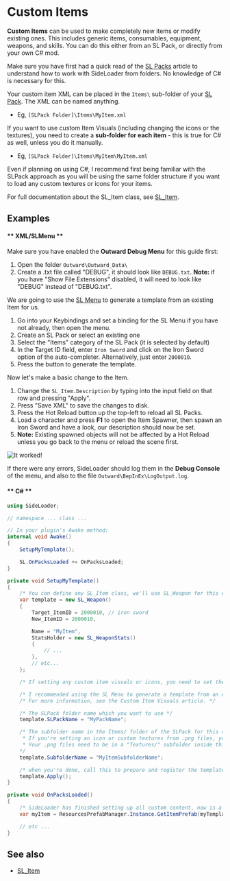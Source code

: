 # Custom Items

<b>Custom Items</b> can be used to make completely new items or modify existing ones. This includes generic items, consumables, equipment, weapons, and skills. You can do this either from an SL Pack, or directly from your own C# mod.

Make sure you have first had a quick read of the [SL Packs](Basics/SLPacks) article to understand how to work with SideLoader from folders. No knowledge of C# is necessary for this.

Your custom item XML can be placed in the `Items\` sub-folder of your [SL Pack](Basics/SLPacks.md). The XML can be named anything.
* Eg, `[SLPack Folder]\Items\MyItem.xml`

If you want to use custom Item Visuals (including changing the icons or the textures), you need to create a <b>sub-folder for each item</b> - this is true for C# as well, unless you do it manually.
* Eg, `[SLPack Folder]\Items\MyItem\MyItem.xml`

Even if planning on using C#, I recommend first being familiar with the SLPack approach as you will be using the same folder structure if you want to load any custom textures or icons for your items.

For full documentation about the SL_Item class, see [SL_Item](API/SL_Item.md).

## Examples

<!-- tabs:start -->

#### ** XML/SLMenu **

Make sure you have enabled the <b>Outward Debug Menu</b> for this guide first:
1. Open the folder `Outward\Outward_Data\`
2. Create a .txt file called "DEBUG", it should look like `DEBUG.txt`. <b>Note:</b> if you have "Show File Extensions" disabled, it will need to look like "DEBUG" instead of "DEBUG.txt".

We are going to use the [SL Menu](Basics/SLMenu.md) to generate a template from an existing Item for us.

1. Go into your Keybindings and set a binding for the SL Menu if you have not already, then open the menu.
2. Create an SL Pack or select an existing one
3. Select the "Items" category of the SL Pack (it is selected by default)
4. In the Target ID field, enter `Iron Sword` and click on the Iron Sword option of the auto-completer. Alternatively, just enter `2000010`.
5. Press the button to generate the template.

Now let's make a basic change to the Item.

1. Change the `SL_Item.Description` by typing into the input field on that row and pressing "Apply".
2. Press "Save XML" to save the changes to disk.
3. Press the Hot Reload button up the top-left to reload all SL Packs.
4. Load a character and press <b>F1</b> to open the Item Spawner, then spawn an Iron Sword and have a look, our description should now be set.
5. <b>Note:</b> Existing spawned objects will not be affected by a Hot Reload unless you go back to the menu or reload the scene first.

![It worked!](https://i.imgur.com/UxuA8ky.png)

If there were any errors, SideLoader should log them in the <b>Debug Console</b> of the menu, and also to the file `Outward\BepInEx\LogOutput.log`.

#### ** C# **

```csharp
using SideLoader;

// namespace ... class ...

// In your plugin's Awake method:
internal void Awake() 
{
    SetupMyTemplate();

    SL.OnPacksLoaded += OnPacksLoaded;
}

private void SetupMyTemplate()
{
    /* You can define any SL_Item class, we'll use SL_Weapon for this example. */
    var template = new SL_Weapon()
    {
        Target_ItemID = 2000010, // iron sword
        New_ItemID = 2000010,

        Name = "MyItem",
        StatsHolder = new SL_WeaponStats()
        {
            // ...
        },
        // etc...
    };

    /* If setting any custom item visuals or icons, you need to set these next two values. */

    /* I recommended using the SL Menu to generate a template from an existing Item to see the correct structure. */
    /* For more information, see the Custom Item Visuals article. */

    /* The SLPack folder name which you want to use */
    template.SLPackName = "MyPackName"; 

    /* The subfolder name in the Items/ folder of the SLPack for this custom item.
     * If you're setting an icon or custom textures from .png files, you need to set this.
     * Your .png files need to be in a "Textures/" subfolder inside this subfolder, and use the names as described on the Custom Item Visuals page.
    */
    template.SubfolderName = "MyItemSubfolderName"; 

    /* when you're done, call this to prepare and register the template. */
    template.Apply();
}

private void OnPacksLoaded()
{
    /* SideLoader has finished setting up all custom content, now is a safe time to do other changes that depend on that. */
    var myItem = ResourcesPrefabManager.Instance.GetItemPrefab(myTemplateID);

    // etc ...
}
```

<!-- tabs:end -->

## See also
* [SL_Item](API/SL_Item.md)

